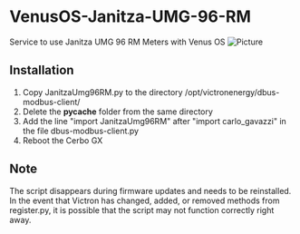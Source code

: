 # VenusOS-Janitza-UMG-96-RM
Service to use Janitza UMG 96 RM Meters with Venus OS
![Picture](https://github.com/patrick-dmxc/VenusOS-Janitza-UMG-96-RM/blob/main/image.jpg?raw=true)

## Installation
1. Copy JanitzaUmg96RM.py to the directory /opt/victronenergy/dbus-modbus-client/
2. Delete the __pycache__ folder from the same directory
3. Add the line "import JanitzaUmg96RM" after "import carlo_gavazzi" in the file dbus-modbus-client.py
4. Reboot the Cerbo GX

## Note
The script disappears during firmware updates and needs to be reinstalled. In the event that Victron has changed, added, or removed methods from register.py, it is possible that the script may not function correctly right away.
